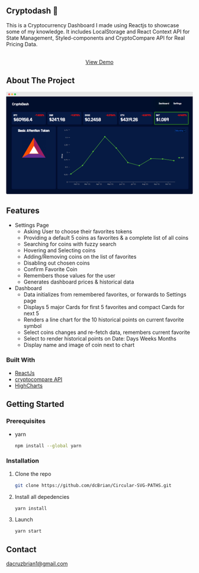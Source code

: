 ## Cryptodash :dart:

This is a Cryptocurrency Dashboard I made using Reactjs to showcase some of my knowledge. It includes LocalStorage and React Context API for State Management, Styled-components and CryptoCompare API for Real Pricing Data.
<br />

<p align="center">
    <br />
      <a href="https://sharp-noether-8ad61c.netlify.app/">View Demo</a>
    <br />
  </p>

<!-- ABOUT THE PROJECT -->

## About The Project

![CryptoDash](/images/cryptodash.png?raw=true)

## Features

-   Settings Page
    -   Asking User to choose their favorites tokens
    -   Providing a default 5 coins as favorites & a complete list of all coins
    -   Searching for coins with fuzzy search
    -   Hovering and Selecting coins
    -   Adding/Removing coins on the list of favorites
    -   Disabling out chosen coins
    -   Confirm Favorite Coin
    -   Remembers those values for the user
    -   Generates dashboard prices & historical data
-   Dashboard
    -   Data initializes from remembered favorites, or forwards to Settings page
    -   Displays 5 major Cards for first 5 favorites and compact Cards for next 5
    -   Renders a line chart for the 10 historical points on current favorite symbol
    -   Select coins changes and re-fetch data, remembers current favorite
    -   Select to render historical points on Date: Days Weeks Months
    -   Display name and image of coin next to chart

### Built With

-   [ReactJs](https://fr.reactjs.org/)
-   [cryptocompare API](https://github.com/exodusmovement/cryptocompare)
-   [HighCharts](https://www.highcharts.com/)

<!-- GETTING STARTED -->

## Getting Started

### Prerequisites

-   yarn
    ```sh
    npm install --global yarn
    ```

### Installation

1. Clone the repo
    ```sh
    git clone https://github.com/dcBrian/Circular-SVG-PATHS.git
    ```
2. Install all depedencies
    ```sh
    yarn install
    ```
3. Launch
    ```JS
    yarn start
    ```

<!-- CONTACT -->

## Contact

dacruzbrian1@gmail.com
